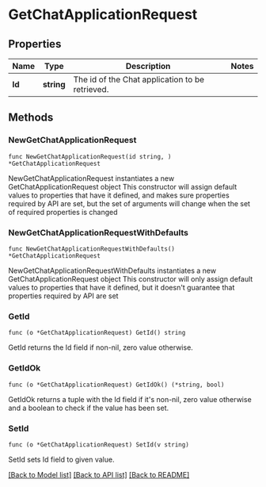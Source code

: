 # GetChatApplicationRequest

## Properties

Name | Type | Description | Notes
------------ | ------------- | ------------- | -------------
**Id** | **string** | The id of the Chat application to be retrieved. | 

## Methods

### NewGetChatApplicationRequest

`func NewGetChatApplicationRequest(id string, ) *GetChatApplicationRequest`

NewGetChatApplicationRequest instantiates a new GetChatApplicationRequest object
This constructor will assign default values to properties that have it defined,
and makes sure properties required by API are set, but the set of arguments
will change when the set of required properties is changed

### NewGetChatApplicationRequestWithDefaults

`func NewGetChatApplicationRequestWithDefaults() *GetChatApplicationRequest`

NewGetChatApplicationRequestWithDefaults instantiates a new GetChatApplicationRequest object
This constructor will only assign default values to properties that have it defined,
but it doesn't guarantee that properties required by API are set

### GetId

`func (o *GetChatApplicationRequest) GetId() string`

GetId returns the Id field if non-nil, zero value otherwise.

### GetIdOk

`func (o *GetChatApplicationRequest) GetIdOk() (*string, bool)`

GetIdOk returns a tuple with the Id field if it's non-nil, zero value otherwise
and a boolean to check if the value has been set.

### SetId

`func (o *GetChatApplicationRequest) SetId(v string)`

SetId sets Id field to given value.



[[Back to Model list]](../README.md#documentation-for-models) [[Back to API list]](../README.md#documentation-for-api-endpoints) [[Back to README]](../README.md)


